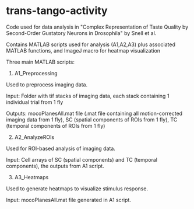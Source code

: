 # trans-tango-activity

Code used for data analysis in "Complex Representation of Taste Quality by Second-Order Gustatory Neurons in Drosophila" by Snell et al.

Contains MATLAB scripts used for analysis (A1,A2,A3) plus associated MATLAB functions, and ImageJ macro for heatmap visualization

Three main MATLAB scripts:

1) A1_Preprocessing

Used to preprocess imaging data.

Input: Folder with tif stacks of imaging data, each stack containing 1 individual trial from 1 fly

Outputs: mocoPlanesAll.mat file (.mat file containing all motion-corrected imaging data from 1 fly), SC (spatial components of ROIs from 1 fly), TC (temporal components of ROIs from 1 fly)

2) A2_AnalyzeROIs

Used for ROI-based analysis of imaging data.

Input: Cell arrays of SC (spatial components) and TC (temporal components), the outputs from A1 script.

3) A3_Heatmaps

Used to generate heatmaps to visualize stimulus response.

Input: mocoPlanesAll.mat file generated in A1 script.
 
